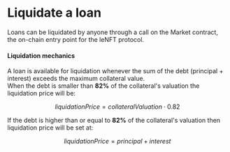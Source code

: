 # Liquidate a loan

Loans can be liquidated by anyone through a call on the Market contract, the on-chain entry point for the leNFT protocol.

#### Liquidation mechanics

A loan is available for liquidation whenever the sum of the debt (principal + interest) exceeds the maximum collateral value.\
When the debt is smaller than **82%** of the collateral's valuation the liquidation price will be:

$$
liquidationPrice = collateralValuation \cdot 0.82
$$

If the debt is higher than or equal to **82%** of the collateral's valuation then liquidation price will be set at:

$$
liquidationPrice = principal + interest
$$

